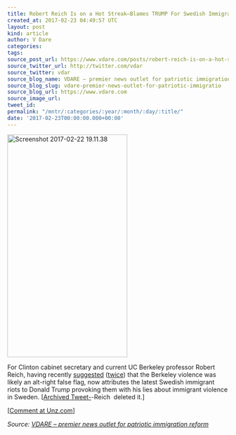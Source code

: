 ```yaml
---
title: Robert Reich Is on a Hot Streak–Blames TRUMP For Swedish Immigrant Riots
created_at: 2017-02-23 04:49:57 UTC
layout: post
kind: article
author: V Dare
categories: 
tags: 
source_post_url: https://www.vdare.com/posts/robert-reich-is-on-a-hot-streak-blames-trump-for-swedish-immigrant-riots
source_twitter_url: http://twitter.com/vdar
source_twitter: vdar
source_blog_name: VDARE – premier news outlet for patriotic immigration reform
source_blog_slug: vdare-premier-news-outlet-for-patriotic-immigratio
source_blog_url: https://www.vdare.com
source_image_url: 
tweet_id: 
permalink: "/mntr/:categories/:year/:month/:day/:title/"
date: '2017-02-23T00:00:00.000+00:00'
---
```

<div class="pf-content"><div class="entry">
<article class="section"><a href="http://archive.is/ak7mj"><img class="alignnone  wp-image-79380" src="http://www.unzcloud.com/wp-content/uploads/2017/02/Screenshot-2017-02-22-19.11.38.png" alt="Screenshot 2017-02-22 19.11.38" width="273" height="508" /></a></p><!-- TAG START { player: "7518-804336-VDare - Outstream - Rev", owner: "ONE Video by AOL", for: "ONE Video by AOL" - BEINJS } --><div id="57966237cc52c74a5e1363c4" class="vdb_player vdb_57966237cc52c74a5e1363c456bcd17ce4b018167fea5539">    <script type="text/javascript" src="//delivery.vidible.tv/jsonp/pid=57966237cc52c74a5e1363c4/56bcd17ce4b018167fea5539_bein.js"></script></div><!-- TAG END { date: 07/25/16 } -->
<p><a id="xlink_1_1" class="xlink" title="Anchor Link to This Paragraph" href="http://www.unz.com/isteve/robert-reich-is-on-a-hot-streak/#xlink_1_1" name="xlink_1_1"></a>For Clinton cabinet secretary and current UC Berkeley professor Robert Reich, having recently <a title="http://www.unz.com/isteve/reich-rips-alt-reich-for-reichstag-fire-at-berkely/" href="http://www.unz.com/isteve/reich-rips-alt-reich-for-reichstag-fire-at-berkely/">suggested</a> (<a title="http://www.unz.com/isteve/robert-reich-doubles-down-on-his-reichstag-fire-theory-of-berkeley-riot/" href="http://www.unz.com/isteve/robert-reich-doubles-down-on-his-reichstag-fire-theory-of-berkeley-riot/">twice</a>) that the Berkeley violence was likely an alt-right false flag, now attributes the latest Swedish immigrant riots to Donald Trump provoking them with his lies about immigrant violence in Sweden. [<a href="http://archive.is/ak7mj">Archived Tweet-</a>-Reich  deleted it.]</p>
<p>[<a href="http://www.unz.com/isteve/robert-reich-is-on-a-hot-streak/">Comment at Unz.com</a>]</p>
</article>
</div>
</div><div class="">
    <i>Source: <a href="https://www.vdare.com">VDARE – premier news outlet for patriotic immigration reform</a></i>
</div>
